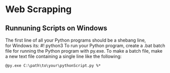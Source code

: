 Web Scrapping
===============================

Runnuning Scripts on Windows
--------
The first line of all your Python programs should be a shebang line,              
for Windows its: #! python3
To run your Python program, create a .bat batch
file for running the Python program with py.exe. To make a batch file, make
a new text file containing a single line like the following:

```batch
@py.exe C:\path\to\your\pythonScript.py %*
```
